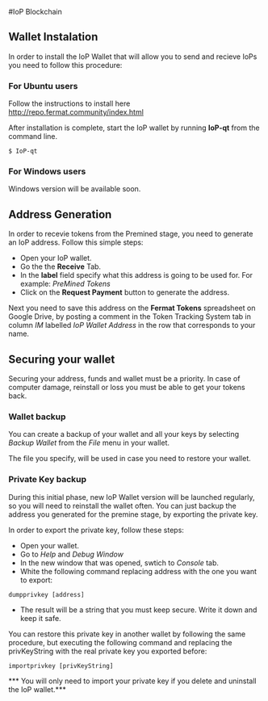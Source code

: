 #IoP Blockchain

## Wallet Instalation
In order to install the IoP Wallet that will allow you to send and recieve IoPs you need to follow this procedure:

### For Ubuntu users
Follow the instructions to install here http://repo.fermat.community/index.html

After installation is complete, start the IoP wallet by running **IoP-qt** from the command line.

```
$ IoP-qt
```



### For Windows users
Windows version will be available soon.

## Address Generation
In order to recevie tokens from the Premined stage, you need to generate an IoP address. Follow this simple steps:

* Open your IoP wallet.
* Go the the **Receive** Tab.
* In the **label** field specify what this address is going to be used for. For example: *PreMined Tokens*
* Click on the **Request Payment** button to generate the address.


Next you need to save this address on the **Fermat Tokens** spreadsheet on Google Drive, by posting a comment in the Token Tracking System tab in column *IM* labelled *IoP Wallet Address* in the row that corresponds to your name.

## Securing your wallet

Securing your address, funds and wallet must be a priority. In case of computer damage, reinstall or loss you must be able to get your tokens back.

### Wallet backup
You can create a backup of your wallet and all your keys by selecting *Backup Wallet* from the *File* menu in your wallet. 

The file you specify, will be used in case you need to restore your wallet.

### Private Key backup
During this initial phase, new IoP Wallet version will be launched regularly, so you will need to reinstall the wallet often.
You can just backup the address you generated for the premine stage, by exporting the private key.

In order to export the private key, follow these steps:

* Open your wallet.
* Go to *Help* and *Debug Window*
* In the new window that was opened, swtich to *Console* tab.
* White the following command replacing address with the one you want to export:

```
dumpprivkey [address]
```
* The result will be a string that you must keep secure. Write it down and keep it safe.

You can restore this private key in another wallet by following the same procedure, but executing the following command and replacing the privKeyString with the real private key you exported before:

```
importprivkey [privKeyString]
```

*** You will only need to import your private key if you delete and uninstall the IoP wallet.***
